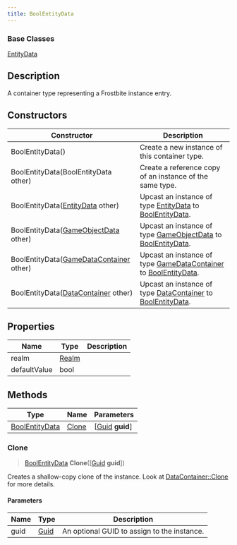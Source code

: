 ```yaml
---
title: BoolEntityData
---
```

### Base Classes

[EntityData](/vext/ref/fb/entitydata/)

## Description

A container type representing a Frostbite instance entry.

## Constructors

| Constructor                                                               | Description                                                                                                         |
| ------------------------------------------------------------------------- | ------------------------------------------------------------------------------------------------------------------- |
| BoolEntityData()                                                          | Create a new instance of this container type.                                                                       |
| BoolEntityData(BoolEntityData other)                                      | Create a reference copy of an instance of the same type.                                                            |
| BoolEntityData([EntityData](/vext/ref/fb/entitydata/) other)                            | Upcast an instance of type [EntityData](/vext/ref/fb/entitydata/) to [BoolEntityData](/vext/ref/fb/boolentitydata/).                            |
| BoolEntityData([GameObjectData](/vext/ref/fb/gameobjectdata/) other)                    | Upcast an instance of type [GameObjectData](/vext/ref/fb/gameobjectdata/) to [BoolEntityData](/vext/ref/fb/boolentitydata/).                    |
| BoolEntityData([GameDataContainer](/vext/ref/fb/gamedatacontainer/) other)              | Upcast an instance of type [GameDataContainer](/vext/ref/fb/gamedatacontainer/) to [BoolEntityData](/vext/ref/fb/boolentitydata/).              |
| BoolEntityData([DataContainer](/vext/ref/shared/class/datacontainer) other) | Upcast an instance of type [DataContainer](/vext/ref/shared/class/datacontainer) to [BoolEntityData](/vext/ref/fb/boolentitydata/). |

## Properties

| Name         | Type           | Description |
| ------------ | -------------- | ----------- |
| realm        | [Realm](/vext/ref/fb/realm/) |             |
| defaultValue | bool           |             |

## Methods

| Type                             | Name            | Parameters                                     |
| -------------------------------- | --------------- | ---------------------------------------------- |
| [BoolEntityData](/vext/ref/fb/boolentitydata/) | [Clone](#clone) | \[[Guid](/vext/ref/shared/class/guid) **guid**\] |

### Clone

> [BoolEntityData](/vext/ref/fb/boolentitydata/) **Clone**(\[[Guid](/vext/ref/shared/class/guid) **guid**\])

Creates a shallow-copy clone of the instance. Look at [DataContainer::Clone](/vext/ref/shared/class/datacontainer#clone) for more details.

#### Parameters

| Name | Type         | Description                                 |
| ---- | ------------ | ------------------------------------------- |
| guid | [Guid](/vext/ref/shared/class/guid/) | An optional GUID to assign to the instance. |
